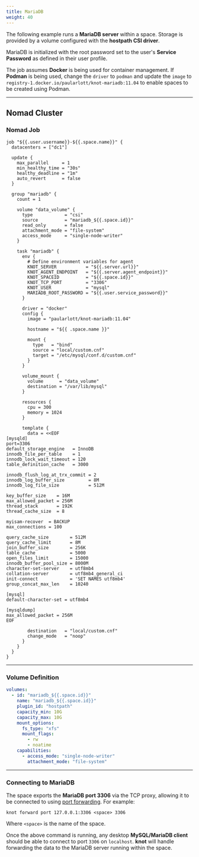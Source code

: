 ```yaml
---
title: MariaDB
weight: 40
---
```


The following example runs a **MariaDB server** within a space. Storage is provided by a volume configured with the **hostpath CSI driver**.

MariaDB is initialized with the root password set to the user's **Service Password** as defined in their user profile.

The job assumes **Docker** is being used for container management. If **Podman** is being used, change the `driver` to `podman` and update the `image` to `registry-1.docker.io/paularlott/knot-mariadb:11.04` to enable spaces to be created using Podman.

---

## Nomad Cluster

### Nomad Job

```hcl
job "${{.user.username}}-${{.space.name}}" {
  datacenters = ["dc1"]

  update {
    max_parallel     = 1
    min_healthy_time = "30s"
    healthy_deadline = "1m"
    auto_revert      = false
  }

  group "mariadb" {
    count = 1

    volume "data_volume" {
      type            = "csi"
      source          = "mariadb_${{.space.id}}"
      read_only       = false
      attachment_mode = "file-system"
      access_mode     = "single-node-writer"
    }

    task "mariadb" {
      env {
        # Define environment variables for agent
        KNOT_SERVER           = "${{.server.url}}"
        KNOT_AGENT_ENDPOINT   = "${{.server.agent_endpoint}}"
        KNOT_SPACEID          = "${{.space.id}}"
        KNOT_TCP_PORT         = "3306"
        KNOT_USER             = "mysql"
        MARIADB_ROOT_PASSWORD = "${{.user.service_password}}"
      }

      driver = "docker"
      config {
        image = "paularlott/knot-mariadb:11.04"

        hostname = "${{ .space.name }}"

        mount {
          type   = "bind"
          source = "local/custom.cnf"
          target = "/etc/mysql/conf.d/custom.cnf"
        }
      }

      volume_mount {
        volume      = "data_volume"
        destination = "/var/lib/mysql"
      }

      resources {
        cpu = 300
        memory = 1024
      }

      template {
        data = <<EOF
[mysqld]
port=3306
default_storage_engine   = InnoDB
innodb_file_per_table    = 1
innodb_lock_wait_timeout = 120
table_definition_cache   = 3000

innodb_flush_log_at_trx_commit = 2
innodb_log_buffer_size         = 8M
innodb_log_file_size           = 512M

key_buffer_size    = 16M
max_allowed_packet = 256M
thread_stack       = 192K
thread_cache_size  = 8

myisam-recover  = BACKUP
max_connections = 100

query_cache_size        = 512M
query_cache_limit       = 8M
join_buffer_size        = 256K
table_cache             = 5000
open_files_limit        = 15000
innodb_buffer_pool_size = 8000M
character-set-server    = utf8mb4
collation-server        = utf8mb4_general_ci
init-connect            = 'SET NAMES utf8mb4'
group_concat_max_len    = 10240

[mysql]
default-character-set = utf8mb4

[mysqldump]
max_allowed_packet = 256M
EOF

        destination   = "local/custom.cnf"
        change_mode   = "noop"
      }
    }
  }
}
```

---

### Volume Definition

```yaml
volumes:
  - id: "mariadb_${{.space.id}}"
    name: "mariadb_${{.space.id}}"
    plugin_id: "hostpath"
    capacity_min: 10G
    capacity_max: 10G
    mount_options:
      fs_type: "xfs"
      mount_flags:
        - rw
        - noatime
    capabilities:
      - access_mode: "single-node-writer"
        attachment_mode: "file-system"
```

---

### Connecting to MariaDB

The space exports the **MariaDB port 3306** via the TCP proxy, allowing it to be connected to using [port forwarding](/docs/spaces/port-forwarding). For example:

```shell
knot forward port 127.0.0.1:3306 <space> 3306
```

Where `<space>` is the name of the space.

Once the above command is running, any desktop **MySQL/MariaDB client** should be able to connect to port `3306` on `localhost`. **knot** will handle forwarding the data to the MariaDB server running within the space.
